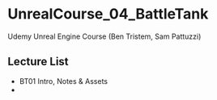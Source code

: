 # UnrealCourse_04_BattleTank
Udemy Unreal Engine Course (Ben Tristem, Sam Pattuzzi)
## Lecture List
* BT01 Intro, Notes & Assets
*
